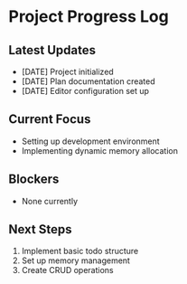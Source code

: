 # Project Progress Log

## Latest Updates
- [DATE] Project initialized
- [DATE] Plan documentation created
- [DATE] Editor configuration set up

## Current Focus
- Setting up development environment
- Implementing dynamic memory allocation

## Blockers
- None currently

## Next Steps
1. Implement basic todo structure
2. Set up memory management
3. Create CRUD operations 